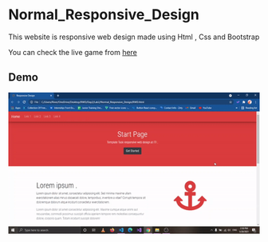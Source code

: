 # Normal_Responsive_Design


This website is responsive web design made using Html , Css and Bootstrap

You can check the live game from [here](https://itirwd.netlify.app/)

## Demo

![demo](https://github.com/mayararaby/Normal_Responsive_Design/blob/main/Demo.gif)









